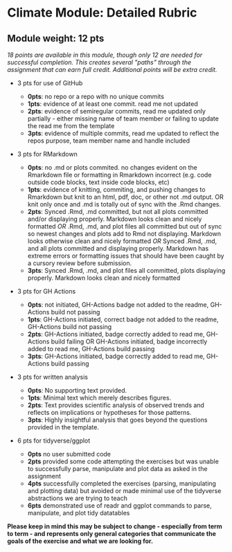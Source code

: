 # Climate Module: Detailed Rubric

## Module weight: 12 pts

_18 points are available in this module, though only 12 are needed for successful completion.  This creates several "paths" through the assignment that can earn full credit.  Additional points will be extra credit._ 

- 3 pts for use of GitHub
    - **0pts**: no repo or a repo with no unique commits
    - **1pts**: evidence of at least one commit. read me not updated
    - **2pts**: evidence of semiregular commits, read me updated only partially - either missing name of team member or failing to update the read me from the template
    - **3pts**: evidence of multiple commits, read me updated to reflect the repos purpose, team member name and handle included
    
- 3 pts for RMarkdown
    - **0pts**: no .md or plots commited. no changes evident on the Rmarkdown file or formatting in Rmarkdown incorrect (e.g. code outside code blocks, text inside code blocks, etc)
    - **1pts**: evidence of knitting, commiting, and pushing changes to Rmarkdown but knit to an html, pdf, doc, or other not .md output. OR knit only once and .md is totally out of sync with the .Rmd changes. 
    - **2pts**: Synced .Rmd, .md committed, but not all plots committed and/or displaying properly. Markdown looks clean and nicely formatted
        _OR_ .Rmd, .md, and plot files all committed but out of sync so newest changes and plots add to Rmd not displaying. Markdown looks otherwise clean and nicely formatted
        _OR_ Synced .Rmd, .md, and all plots committed and displaying properly. Markdown has extreme errors or formatting issues that should have been caught by a cursory review before submission.
    - **3pts**: Synced .Rmd, .md, and plot files all committed, plots displaying properly. Markdown looks clean and nicely formatted

- 3 pts for GH Actions
    - **0pts**:  not initiated, GH-Actions badge not added to the readme, GH-Actions build not passing 
    - **1pts**: GH-Actions initiated, correct badge not added to the readme, GH-Actions build not passing 
    - **2pts**: GH-Actions initiated, badge correctly added to read me, GH-Actions build failing OR GH-Actions initiated, badge incorrectly added to read me, GH-Actions build passing 
    - **3pts**: GH-Actions initiated, badge correctly added to read me, GH-Actions build passing 

- 3 pts for written analysis
  - **0pts**: No supporting text provided.
  - **1pts**: Minimal text which merely describes figures.
  - **2pts**: Text provides scientific analysis of observed trends and reflects on implications or hypotheses for those patterns.  
  - **3pts**: Highly insightful analysis that goes beyond the questions provided in the template.  

- 6 pts for tidyverse/ggplot
    - **0pts** no user submitted code
    - **2pts** provided some code attempting the exercises but was unable to successfully parse, manipulate and plot data as asked in the assignment 
    - **4pts** successfully completed the exercises (parsing, manipulating and plotting data) but avoided or made minimal use of the tidyverse abstractions we are trying to teach
    - **6pts** demonstrated use of readr and ggplot commands to parse, manipulate, and plot tidy datatables
    


__Please keep in mind this may be subject to change - especially from term to term -
and represents only general categories that communicate the goals of the exercise and what we are looking for.__
